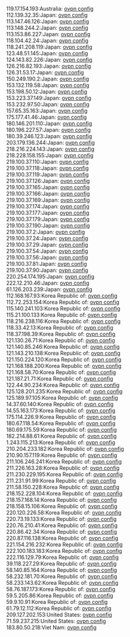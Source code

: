 119.17.154.193:Australia: [ovpn config](vpn/119_17_154_193.ovpn)  
112.139.32.35:Japan: [ovpn config](vpn/112_139_32_35.ovpn)  
113.147.46.126:Japan: [ovpn config](vpn/113_147_46_126.ovpn)  
113.148.244.2:Japan: [ovpn config](vpn/113_148_244_2.ovpn)  
113.153.86.227:Japan: [ovpn config](vpn/113_153_86_227.ovpn)  
118.104.42.24:Japan: [ovpn config](vpn/118_104_42_24.ovpn)  
118.241.208.119:Japan: [ovpn config](vpn/118_241_208_119.ovpn)  
123.48.51.145:Japan: [ovpn config](vpn/123_48_51_145.ovpn)  
124.143.82.226:Japan: [ovpn config](vpn/124_143_82_226.ovpn)  
126.216.82.193:Japan: [ovpn config](vpn/126_216_82_193.ovpn)  
126.31.53.17:Japan: [ovpn config](vpn/126_31_53_17.ovpn)  
150.249.190.2:Japan: [ovpn config](vpn/150_249_190_2.ovpn)  
153.132.119.58:Japan: [ovpn config](vpn/153_132_119_58.ovpn)  
153.198.50.12:Japan: [ovpn config](vpn/153_198_50_12.ovpn)  
153.223.37.149:Japan: [ovpn config](vpn/153_223_37_149.ovpn)  
153.232.97.50:Japan: [ovpn config](vpn/153_232_97_50.ovpn)  
157.65.35.163:Japan: [ovpn config](vpn/157_65_35_163.ovpn)  
175.177.41.46:Japan: [ovpn config](vpn/175_177_41_46.ovpn)  
180.146.201.110:Japan: [ovpn config](vpn/180_146_201_110.ovpn)  
180.196.227.57:Japan: [ovpn config](vpn/180_196_227_57.ovpn)  
180.39.246.123:Japan: [ovpn config](vpn/180_39_246_123.ovpn)  
203.179.136.244:Japan: [ovpn config](vpn/203_179_136_244.ovpn)  
218.216.224.143:Japan: [ovpn config](vpn/218_216_224_143.ovpn)  
218.228.158.155:Japan: [ovpn config](vpn/218_228_158_155.ovpn)  
219.100.37.110:Japan: [ovpn config](vpn/219_100_37_110.ovpn)  
219.100.37.118:Japan: [ovpn config](vpn/219_100_37_118.ovpn)  
219.100.37.119:Japan: [ovpn config](vpn/219_100_37_119.ovpn)  
219.100.37.126:Japan: [ovpn config](vpn/219_100_37_126.ovpn)  
219.100.37.165:Japan: [ovpn config](vpn/219_100_37_165.ovpn)  
219.100.37.166:Japan: [ovpn config](vpn/219_100_37_166.ovpn)  
219.100.37.169:Japan: [ovpn config](vpn/219_100_37_169.ovpn)  
219.100.37.174:Japan: [ovpn config](vpn/219_100_37_174.ovpn)  
219.100.37.177:Japan: [ovpn config](vpn/219_100_37_177.ovpn)  
219.100.37.179:Japan: [ovpn config](vpn/219_100_37_179.ovpn)  
219.100.37.190:Japan: [ovpn config](vpn/219_100_37_190.ovpn)  
219.100.37.2:Japan: [ovpn config](vpn/219_100_37_2.ovpn)  
219.100.37.24:Japan: [ovpn config](vpn/219_100_37_24.ovpn)  
219.100.37.29:Japan: [ovpn config](vpn/219_100_37_29.ovpn)  
219.100.37.54:Japan: [ovpn config](vpn/219_100_37_54.ovpn)  
219.100.37.56:Japan: [ovpn config](vpn/219_100_37_56.ovpn)  
219.100.37.81:Japan: [ovpn config](vpn/219_100_37_81.ovpn)  
219.100.37.90:Japan: [ovpn config](vpn/219_100_37_90.ovpn)  
220.254.174.195:Japan: [ovpn config](vpn/220_254_174_195.ovpn)  
222.12.210.46:Japan: [ovpn config](vpn/222_12_210_46.ovpn)  
61.126.203.239:Japan: [ovpn config](vpn/61_126_203_239.ovpn)  
112.168.167.93:Korea Republic of: [ovpn config](vpn/112_168_167_93.ovpn)  
112.72.253.154:Korea Republic of: [ovpn config](vpn/112_72_253_154.ovpn)  
115.140.241.103:Korea Republic of: [ovpn config](vpn/115_140_241_103.ovpn)  
115.21.100.133:Korea Republic of: [ovpn config](vpn/115_21_100_133.ovpn)  
118.216.238.116:Korea Republic of: [ovpn config](vpn/118_216_238_116.ovpn)  
118.33.42.13:Korea Republic of: [ovpn config](vpn/118_33_42_13.ovpn)  
118.37.198.39:Korea Republic of: [ovpn config](vpn/118_37_198_39.ovpn)  
121.130.26.71:Korea Republic of: [ovpn config](vpn/121_130_26_71.ovpn)  
121.140.85.246:Korea Republic of: [ovpn config](vpn/121_140_85_246.ovpn)  
121.143.210.138:Korea Republic of: [ovpn config](vpn/121_143_210_138.ovpn)  
121.150.224.120:Korea Republic of: [ovpn config](vpn/121_150_224_120.ovpn)  
121.168.188.200:Korea Republic of: [ovpn config](vpn/121_168_188_200.ovpn)  
121.168.58.70:Korea Republic of: [ovpn config](vpn/121_168_58_70.ovpn)  
121.187.21.71:Korea Republic of: [ovpn config](vpn/121_187_21_71.ovpn)  
122.44.90.234:Korea Republic of: [ovpn config](vpn/122_44_90_234.ovpn)  
125.128.201.235:Korea Republic of: [ovpn config](vpn/125_128_201_235.ovpn)  
125.189.97.105:Korea Republic of: [ovpn config](vpn/125_189_97_105.ovpn)  
14.37.60.140:Korea Republic of: [ovpn config](vpn/14_37_60_140.ovpn)  
14.55.163.173:Korea Republic of: [ovpn config](vpn/14_55_163_173.ovpn)  
175.114.226.9:Korea Republic of: [ovpn config](vpn/175_114_226_9.ovpn)  
180.67.118.54:Korea Republic of: [ovpn config](vpn/180_67_118_54.ovpn)  
180.69.175.59:Korea Republic of: [ovpn config](vpn/180_69_175_59.ovpn)  
182.214.88.61:Korea Republic of: [ovpn config](vpn/182_214_88_61.ovpn)  
1.243.115.213:Korea Republic of: [ovpn config](vpn/1_243_115_213.ovpn)  
210.204.233.182:Korea Republic of: [ovpn config](vpn/210_204_233_182.ovpn)  
210.90.157.119:Korea Republic of: [ovpn config](vpn/210_90_157_119.ovpn)  
211.106.246.241:Korea Republic of: [ovpn config](vpn/211_106_246_241.ovpn)  
211.226.163.28:Korea Republic of: [ovpn config](vpn/211_226_163_28.ovpn)  
211.230.229.195:Korea Republic of: [ovpn config](vpn/211_230_229_195.ovpn)  
211.231.91.99:Korea Republic of: [ovpn config](vpn/211_231_91_99.ovpn)  
211.58.150.228:Korea Republic of: [ovpn config](vpn/211_58_150_228.ovpn)  
218.152.228.104:Korea Republic of: [ovpn config](vpn/218_152_228_104.ovpn)  
218.157.168.14:Korea Republic of: [ovpn config](vpn/218_157_168_14.ovpn)  
218.158.15.106:Korea Republic of: [ovpn config](vpn/218_158_15_106.ovpn)  
220.120.226.58:Korea Republic of: [ovpn config](vpn/220_120_226_58.ovpn)  
220.73.19.133:Korea Republic of: [ovpn config](vpn/220_73_19_133.ovpn)  
220.76.210.41:Korea Republic of: [ovpn config](vpn/220_76_210_41.ovpn)  
220.86.42.34:Korea Republic of: [ovpn config](vpn/220_86_42_34.ovpn)  
220.87.116.138:Korea Republic of: [ovpn config](vpn/220_87_116_138.ovpn)  
221.154.216.232:Korea Republic of: [ovpn config](vpn/221_154_216_232.ovpn)  
222.100.183.183:Korea Republic of: [ovpn config](vpn/222_100_183_183.ovpn)  
222.116.129.79:Korea Republic of: [ovpn config](vpn/222_116_129_79.ovpn)  
39.118.227.29:Korea Republic of: [ovpn config](vpn/39_118_227_29.ovpn)  
58.140.85.164:Korea Republic of: [ovpn config](vpn/58_140_85_164.ovpn)  
58.232.181.70:Korea Republic of: [ovpn config](vpn/58_232_181_70.ovpn)  
58.233.143.62:Korea Republic of: [ovpn config](vpn/58_233_143_62.ovpn)  
58.76.187.173:Korea Republic of: [ovpn config](vpn/58_76_187_173.ovpn)  
59.5.205.86:Korea Republic of: [ovpn config](vpn/59_5_205_86.ovpn)  
59.9.10.91:Korea Republic of: [ovpn config](vpn/59_9_10_91.ovpn)  
61.79.12.112:Korea Republic of: [ovpn config](vpn/61_79_12_112.ovpn)  
209.127.202.153:United States: [ovpn config](vpn/209_127_202_153.ovpn)  
71.59.237.215:United States: [ovpn config](vpn/71_59_237_215.ovpn)  
183.80.50.218:Viet Nam: [ovpn config](vpn/183_80_50_218.ovpn)  
